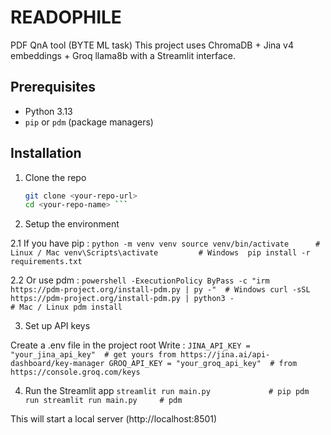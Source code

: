 # READOPHILE
PDF QnA tool (BYTE ML task)
This project uses ChromaDB + Jina v4 embeddings + Groq llama8b with a Streamlit interface.

## Prerequisites
- Python 3.13
- `pip` or `pdm` (package managers)

## Installation

1. Clone the repo
   ``` bash
   git clone <your-repo-url>
   cd <your-repo-name> ```

2. Setup the environment 

2.1 If you have pip : ```
    python -m venv venv
    source venv/bin/activate      # Linux / Mac
    venv\Scripts\activate         # Windows 
    pip install -r requirements.txt ```

2.2 Or use pdm : ```
  powershell -ExecutionPolicy ByPass -c "irm https://pdm-project.org/install-pdm.py | py -"  # Windows
  curl -sSL https://pdm-project.org/install-pdm.py | python3 -                               # Mac / Linux
  pdm install ```
  
3. Set up API keys

Create a .env file in the project root
Write : ```
JINA_API_KEY = "your_jina_api_key"  # get yours from https://jina.ai/api-dashboard/key-manager
GROQ_API_KEY = "your_groq_api_key"  # from https://console.groq.com/keys ```

4. Run the Streamlit app ```
streamlit run main.py             # pip
pdm run streamlit run main.py     # pdm ```

This will start a local server (http://localhost:8501)
